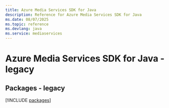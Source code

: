 ```yaml
---
title: Azure Media Services SDK for Java
description: Reference for Azure Media Services SDK for Java
ms.date: 08/07/2025
ms.topic: reference
ms.devlang: java
ms.service: mediaservices
---
```

# Azure Media Services SDK for Java - legacy
## Packages - legacy
[!INCLUDE [packages](media-services-index.md)]